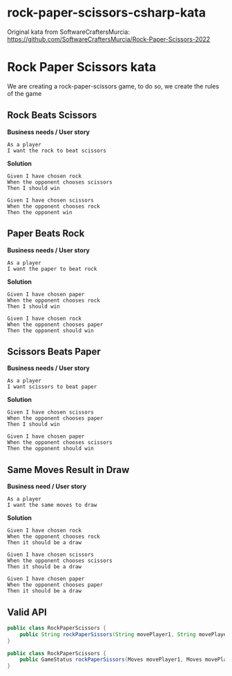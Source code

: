 # rock-paper-scissors-csharp-kata
Original kata from SoftwareCraftersMurcia: https://github.com/SoftwareCraftersMurcia/Rock-Paper-Scissors-2022

# Rock Paper Scissors kata

We are creating a rock-paper-scissors game, to do so, we create the rules of the game

## Rock Beats Scissors

**Business needs / User story**

```
As a player
I want the rock to beat scissors
```

**Solution**

```
Given I have chosen rock
When the opponent chooses scissors
Then I should win
```

```
Given I have chosen scissors
When the opponent chooses rock
Then the opponent win
```

## Paper Beats Rock

**Business needs / User story**

```
As a player
I want the paper to beat rock
```

**Solution**

```
Given I have chosen paper
When the opponent chooses rock
Then I should win
```

```
Given I have chosen rock
When the opponent chooses paper
Then the opponent should win
```

## Scissors Beats Paper

**Business needs / User story**

```
As a player
I want scissors to beat paper
```

**Solution**

```
Given I have chosen scissors
When the opponent chooses paper
Then I should win
```

```
Given I have chosen paper
When the opponent chooses scissors
Then the opponent should win
```

## Same Moves Result in Draw

**Business need / User story**

```
As a player
I want the same moves to draw
```

**Solution**

```
Given I have chosen rock
When the opponent chooses rock
Then it should be a draw
```

```
Given I have chosen scissors
When the opponent chooses scissors
Then it should be a draw
```

```
Given I have chosen paper
When the opponent chooses paper
Then it should be a draw
```

## Valid API

```java
public class RockPaperScissors {
    public String rockPaperSissors(String movePlayer1, String movePlayer2) {}
}
```

```java
public class RockPaperScissors {
    public GameStatus rockPaperSissors(Moves movePlayer1, Moves movePlayer2) {}
}
```
